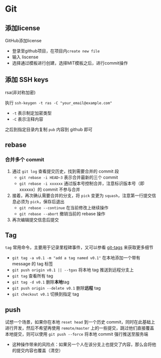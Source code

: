 # Git

## 添加license

GitHub添加license

- 登录至github项目，在项目内`create new file`
- 输入 liscense
- 选择通过模板进行创建，选择MIT模板之后，进行commit操作

## 添加 SSH keys

rsa(非对称加密)

执行 `ssh-keygen -t ras -C "your_email@example.com"`

- `-t` 表示制定加密类型
- `-C` 表示注释内容

之后到指定目录内复制 `pub` 内容到 github 即可


## rebase

### 合并多个 commit

1. 通过 `git log` 查看提交历史，找到需要合并的 commit 段
	- `git rebase -i HEAD~3` 表示合并最新的三个 commit
	- `git rebase -i xxxxxx` 通过版本号控制合并，注意标识版本号（即 xxxxxx）的 commit 不参与合并
2. 接着，再次确认需要合并的分支，将 `pick` 变更为 `squash`，注意第一行提交信息必须为 `pick`，保存后退出
	- `git rebase --continue` 在当前修改上继续操作
	- `git rebase --abort` 撤销当前的 rebase 操作
3. 再次编辑提交信息后提交



## Tag

`tag` 常用命令，主要用于记录里程碑事件，又可以参看 [git-tags](https://git-scm.com/book/en/v2/Git-Basics-Tagging) 来获取更多细节

- `git tag -a v0.1 -m "add a tag named v0.1"` 在本地添加一个带有 message 的 tag 标签
- `git push origin v0.1 || --tgas` 将本地 tag 推送到远程分支上
- `git tag` 查看所有 tag
- `git tag -d v0.1` 删除**本地**tag
- `git push origin --delete v0.1` 删除**远程** tag
- `git checkout v0.1` 切换到指定 tag



## push

试想一个场景，如果你在本地 `reset head` 到一个历史 commit，同时在此基础上进行开发，然后不希望再使用 `remote/master` 上的一些提交，跳过他们直接覆盖本地提交，则可以使用 `git push --force` 将本地 commit 强行推送至服务端

- 这种操作带来的风险点：如果另一个人在该分支上也提交了内容，那么会将他的提交内容也覆盖（清空）